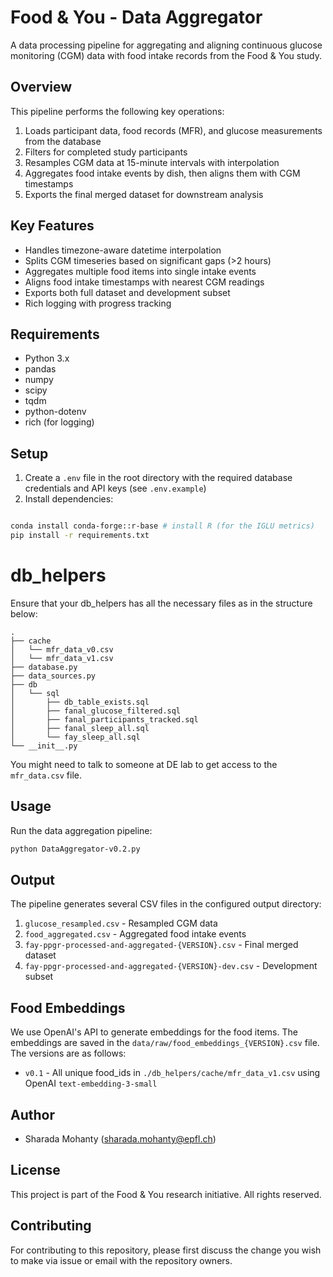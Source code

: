 # Food & You - Data Aggregator

A data processing pipeline for aggregating and aligning continuous glucose monitoring (CGM) data with food intake records from the Food & You study.

## Overview

This pipeline performs the following key operations:

1. Loads participant data, food records (MFR), and glucose measurements from the database
2. Filters for completed study participants  
3. Resamples CGM data at 15-minute intervals with interpolation
4. Aggregates food intake events by dish, then aligns them with CGM timestamps
5. Exports the final merged dataset for downstream analysis

## Key Features

- Handles timezone-aware datetime interpolation
- Splits CGM timeseries based on significant gaps (>2 hours)
- Aggregates multiple food items into single intake events  
- Aligns food intake timestamps with nearest CGM readings
- Exports both full dataset and development subset
- Rich logging with progress tracking

## Requirements

- Python 3.x
- pandas
- numpy 
- scipy
- tqdm
- python-dotenv
- rich (for logging)

## Setup

1. Create a `.env` file in the root directory with the required database credentials and API keys (see `.env.example`)
2. Install dependencies:
```bash

conda install conda-forge::r-base # install R (for the IGLU metrics)
pip install -r requirements.txt
```

# db_helpers

Ensure that your db_helpers has all the necessary files as in the structure below:
```
.
├── cache
│   └── mfr_data_v0.csv
│   └── mfr_data_v1.csv
├── database.py
├── data_sources.py
├── db
│   └── sql
│       ├── db_table_exists.sql
│       ├── fanal_glucose_filtered.sql
│       ├── fanal_participants_tracked.sql
│       ├── fanal_sleep_all.sql
│       └── fay_sleep_all.sql
└── __init__.py
```
You might need to talk to someone at DE lab to get access to the `mfr_data.csv` file.

## Usage

Run the data aggregation pipeline:

```bash
python DataAggregator-v0.2.py
```

## Output

The pipeline generates several CSV files in the configured output directory:

1. `glucose_resampled.csv` - Resampled CGM data
2. `food_aggregated.csv` - Aggregated food intake events  
3. `fay-ppgr-processed-and-aggregated-{VERSION}.csv` - Final merged dataset
4. `fay-ppgr-processed-and-aggregated-{VERSION}-dev.csv` - Development subset

## Food Embeddings

We use OpenAI's API to generate embeddings for the food items. The embeddings are saved in the `data/raw/food_embeddings_{VERSION}.csv` file.
The versions are as follows: 
- `v0.1` - All unique food_ids in `./db_helpers/cache/mfr_data_v1.csv` using OpenAI `text-embedding-3-small`

## Author

* Sharada Mohanty (sharada.mohanty@epfl.ch)

## License

This project is part of the Food & You research initiative. All rights reserved.

## Contributing

For contributing to this repository, please first discuss the change you wish to make via issue or email with the repository owners.